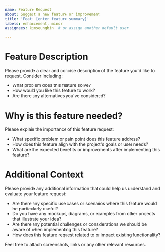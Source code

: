 ```yaml
---
name: Feature Request
about: Suggest a new feature or improvement
title: 'Feat: [enter feature summary]'
labels: enhancement, minor
assignees: kimseungbin  # or assign another default user

---
```


# Feature Description

Please provide a clear and concise description of the feature you'd like to request. Consider including:

- What problem does this feature solve?
- How would you like this feature to work?
- Are there any alternatives you've considered?

# Why is this feature needed?

Please explain the importance of this feature request:

- What specific problem or pain point does this feature address?
- How does this feature align with the project's goals or user needs?
- What are the expected benefits or improvements after implementing this feature?

# Additional Context

Please provide any additional information that could help us understand and evaluate your feature request:

- Are there any specific use cases or scenarios where this feature would be particularly useful?
- Do you have any mockups, diagrams, or examples from other projects that illustrate your idea?
- Are there any potential challenges or considerations we should be aware of when implementing this feature?
- How does this feature request related to or impact existing functionality?

Feel free to attach screenshots, links or any other relevant resources.